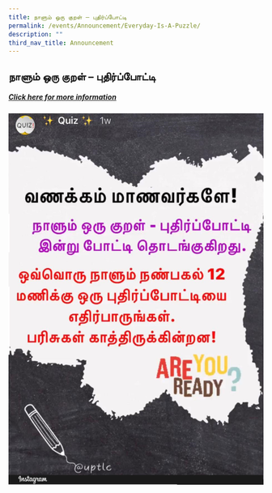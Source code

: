 ```yaml
---
title: நாளும் ஒரு குறள் – புதிர்ப்போட்டி
permalink: /events/Announcement/Everyday-Is-A-Puzzle/
description: ""
third_nav_title: Announcement
---
```

## நாளும் ஒரு குறள் – புதிர்ப்போட்டி

##### [Click here for more information](https://www.instagram.com/uptlc_official)

<a href="https://www.instagram.com/uptlc_official">
<img alt="" src="/images/Insta-703x1024.png"></a>